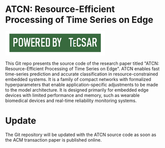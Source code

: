# ATCN: Resource-Efficient Processing of Time Series on Edge
![POWERED BY TeCSAR](https://raw.githubusercontent.com/TeCSAR-UNCC/Deep_RACE/master/logo/tecsarPowerBy.png)

This Git repo presents the source code of the research paper titled "ATCN: Resource-Efficient Processing of Time Series on Edge". ATCN enables fast time-series prediction and accurate classification in resource-constrained embedded systems. It is a family of compact networks with formalized hyperparameters that enable application-specific adjustments to be made to the model architecture. It is designed primarily for embedded edge devices with limited performance and memory, such as wearable biomedical devices and real-time reliability monitoring systems. 

# Update
The Git repository will be updated with the ATCN source code as soon as the ACM transaction paper is published online.